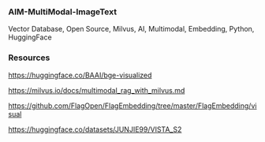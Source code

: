 ### AIM-MultiModal-ImageText
Vector Database, Open Source, Milvus, AI, Multimodal, Embedding, Python, HuggingFace




### Resources

https://huggingface.co/BAAI/bge-visualized

https://milvus.io/docs/multimodal_rag_with_milvus.md

https://github.com/FlagOpen/FlagEmbedding/tree/master/FlagEmbedding/visual

https://huggingface.co/datasets/JUNJIE99/VISTA_S2
